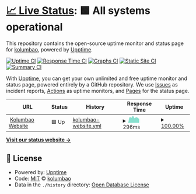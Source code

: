 # [📈 Live Status](https://kolumbao.com): <!--live status--> **🟩 All systems operational**

This repository contains the open-source uptime monitor and status page for [kolumbao](http://kolumbao.com/), powered by [Upptime](https://github.com/upptime/upptime).

[![Uptime CI](https://github.com/kolumbao/status/workflows/Uptime%20CI/badge.svg)](https://github.com/upptime/upptime/actions?query=workflow%3A%22Uptime+CI%22)
[![Response Time CI](https://github.com/kolumbao/status/workflows/Response%20Time%20CI/badge.svg)](https://github.com/upptime/upptime/actions?query=workflow%3A%22Response+Time+CI%22)
[![Graphs CI](https://github.com/kolumbao/status/workflows/Graphs%20CI/badge.svg)](https://github.com/upptime/upptime/actions?query=workflow%3A%22Graphs+CI%22)
[![Static Site CI](https://github.com/kolumbao/status/workflows/Static%20Site%20CI/badge.svg)](https://github.com/upptime/upptime/actions?query=workflow%3A%22Static+Site+CI%22)
[![Summary CI](https://github.com/kolumbao/status/workflows/Summary%20CI/badge.svg)](https://github.com/upptime/upptime/actions?query=workflow%3A%22Summary+CI%22)

With [Upptime](https://upptime.js.org), you can get your own unlimited and free uptime monitor and status page, powered entirely by a GitHub repository. We use [Issues](https://github.com/kolumbao/status/issues) as incident reports, [Actions](https://github.com/kolumbao/status/actions) as uptime monitors, and [Pages](https://kolumbao.com) for the status page.

<!--start: status pages-->
<!-- This summary is generated by Upptime (https://github.com/upptime/upptime) -->
<!-- Do not edit this manually, your changes will be overwritten -->
<!-- prettier-ignore -->
| URL | Status | History | Response Time | Uptime |
| --- | ------ | ------- | ------------- | ------ |
| <img alt="" src="https://favicons.githubusercontent.com/www.kolumbao.com" height="13"> [Kolumbao Website](https://www.kolumbao.com) | 🟩 Up | [kolumbao-website.yml](https://github.com/Kolumbao/status/commits/HEAD/history/kolumbao-website.yml) | <details><summary><img alt="Response time graph" src="./graphs/kolumbao-website/response-time-week.png" height="20"> 296ms</summary><br><a href="https://status.kolumbao.com/history/kolumbao-website"><img alt="Response time 330" src="https://img.shields.io/endpoint?url=https%3A%2F%2Fraw.githubusercontent.com%2FKolumbao%2Fstatus%2FHEAD%2Fapi%2Fkolumbao-website%2Fresponse-time.json"></a><br><a href="https://status.kolumbao.com/history/kolumbao-website"><img alt="24-hour response time 237" src="https://img.shields.io/endpoint?url=https%3A%2F%2Fraw.githubusercontent.com%2FKolumbao%2Fstatus%2FHEAD%2Fapi%2Fkolumbao-website%2Fresponse-time-day.json"></a><br><a href="https://status.kolumbao.com/history/kolumbao-website"><img alt="7-day response time 296" src="https://img.shields.io/endpoint?url=https%3A%2F%2Fraw.githubusercontent.com%2FKolumbao%2Fstatus%2FHEAD%2Fapi%2Fkolumbao-website%2Fresponse-time-week.json"></a><br><a href="https://status.kolumbao.com/history/kolumbao-website"><img alt="30-day response time 322" src="https://img.shields.io/endpoint?url=https%3A%2F%2Fraw.githubusercontent.com%2FKolumbao%2Fstatus%2FHEAD%2Fapi%2Fkolumbao-website%2Fresponse-time-month.json"></a><br><a href="https://status.kolumbao.com/history/kolumbao-website"><img alt="1-year response time 320" src="https://img.shields.io/endpoint?url=https%3A%2F%2Fraw.githubusercontent.com%2FKolumbao%2Fstatus%2FHEAD%2Fapi%2Fkolumbao-website%2Fresponse-time-year.json"></a></details> | <details><summary><a href="https://status.kolumbao.com/history/kolumbao-website">100.00%</a></summary><a href="https://status.kolumbao.com/history/kolumbao-website"><img alt="All-time uptime 100.00%" src="https://img.shields.io/endpoint?url=https%3A%2F%2Fraw.githubusercontent.com%2FKolumbao%2Fstatus%2FHEAD%2Fapi%2Fkolumbao-website%2Fuptime.json"></a><br><a href="https://status.kolumbao.com/history/kolumbao-website"><img alt="24-hour uptime 100.00%" src="https://img.shields.io/endpoint?url=https%3A%2F%2Fraw.githubusercontent.com%2FKolumbao%2Fstatus%2FHEAD%2Fapi%2Fkolumbao-website%2Fuptime-day.json"></a><br><a href="https://status.kolumbao.com/history/kolumbao-website"><img alt="7-day uptime 100.00%" src="https://img.shields.io/endpoint?url=https%3A%2F%2Fraw.githubusercontent.com%2FKolumbao%2Fstatus%2FHEAD%2Fapi%2Fkolumbao-website%2Fuptime-week.json"></a><br><a href="https://status.kolumbao.com/history/kolumbao-website"><img alt="30-day uptime 100.00%" src="https://img.shields.io/endpoint?url=https%3A%2F%2Fraw.githubusercontent.com%2FKolumbao%2Fstatus%2FHEAD%2Fapi%2Fkolumbao-website%2Fuptime-month.json"></a><br><a href="https://status.kolumbao.com/history/kolumbao-website"><img alt="1-year uptime 100.00%" src="https://img.shields.io/endpoint?url=https%3A%2F%2Fraw.githubusercontent.com%2FKolumbao%2Fstatus%2FHEAD%2Fapi%2Fkolumbao-website%2Fuptime-year.json"></a></details>

<!--end: status pages-->

[**Visit our status website →**](https://kolumbao.com)

## 📄 License

- Powered by: [Upptime](https://github.com/upptime/upptime)
- Code: [MIT](./LICENSE) © [kolumbao](http://kolumbao.com/)
- Data in the `./history` directory: [Open Database License](https://opendatacommons.org/licenses/odbl/1-0/)
